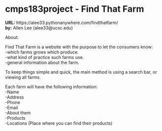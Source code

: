 <div>
  <h1>cmps183project - Find That Farm<br></h1>
  <div>
    <p>
    <b>URL:</b>  https://alee33.pythonanywhere.com/findthatfarm/<br>
    <b>by:</b>   Allen Lee (alee33@ucsc.edu)<br></p>
  </div>
  <div>
  About:<br>
    <p>Find That Farm is a website with the purpose to let the consumers know:<br>
      -which farms grows which produce.<br>
      -what kind of practice such farms use.<br>
      -general information about the farm.<br></p>
    <p>To keep things simple and quick, the main method is using a search bar, or viewing all farms.<br></p>
    <p>Each farm will have the following information:<br>
      -Name<br>
      -Address<br>
      -Phone<br>
      -Email<br>
      -About them<br>
      -Products<br>
      -Locations (Place where you can find their products)<br></p>
  </div>
</div>
